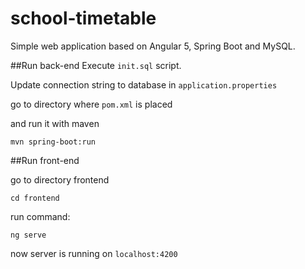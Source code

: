 # school-timetable
Simple web application based on Angular 5, Spring Boot and MySQL.

##Run back-end
Execute `init.sql` script.

Update connection string to database in `application.properties`

go to directory where `pom.xml` is placed

and run it with maven

`mvn spring-boot:run`



##Run front-end

go to directory frontend 

`cd frontend`

run command: 

`ng serve`

now server is running on `localhost:4200`

